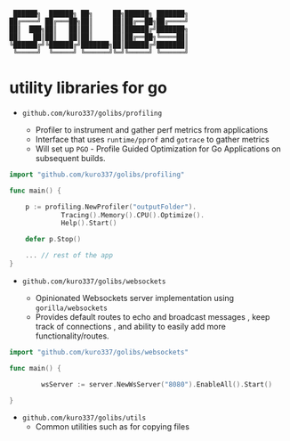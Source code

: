 ```
 ██████╗  ██████╗ ██╗     ██╗██████╗ ███████╗
██╔════╝ ██╔═══██╗██║     ██║██╔══██╗██╔════╝
██║  ███╗██║   ██║██║     ██║██████╔╝███████╗
██║   ██║██║   ██║██║     ██║██╔══██╗╚════██║
╚██████╔╝╚██████╔╝███████╗██║██████╔╝███████║
 ╚═════╝  ╚═════╝ ╚══════╝╚═╝╚═════╝ ╚══════╝
```

# utility libraries for go

- `github.com/kuro337/golibs/profiling`

  - Profiler to instrument and gather perf metrics from applications
  - Interface that uses `runtime/pprof` and `gotrace` to gather metrics
  - Will set up `PGO` - Profile Guided Optimization for Go Applications on subsequent builds.

```go
import "github.com/kuro337/golibs/profiling"

func main() {

	p := profiling.NewProfiler("outputFolder").
			 Tracing().Memory().CPU().Optimize().
			 Help().Start()

	defer p.Stop()

	... // rest of the app
}
```

- `github.com/kuro337/golibs/websockets`

  - Opinionated Websockets server implementation using `gorilla/websockets`
  - Provides default routes to echo and broadcast messages , keep track of connections , and ability to easily add more functionality/routes.

```go
import "github.com/kuro337/golibs/websockets"

func main() {

		wsServer := server.NewWsServer("8080").EnableAll().Start()

}
```

- `github.com/kuro337/golibs/utils`
  - Common utilities such as for copying files
